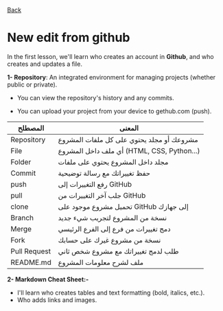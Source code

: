 [Back](../README.md)
# New edit from github
In the first lesson, we'll learn who creates an account in **Github**, and who creates and updates a file.

**1- Repository**: An integrated environment for managing projects (whether public or private).

- You can view the repository's history and any commits.

* You can upload your project from your device to gethub.com (push).


| المصطلح | المعنى |
|---------|---------|
|Repository | مشروعك أو مجلد يحتوي على كل ملفات المشروع | 
| File| أي ملف داخل المشروع (HTML, CSS, Python...)| 
| Folder|مجلد داخل المشروع يحتوي على ملفات|
|Commit|حفظ تغييراتك مع رسالة توضيحية|
|push|رفع التغييرات إلى GitHub|
|pull|جلب آخر التغييرات من GitHub|
|clone|تحميل مشروع موجود على GitHub إلى جهازك|
|Branch|نسخة من المشروع لتجريب شيء جديد|
|Merge|دمج تغييرات من فرع إلى الفرع الرئيسي|
|Fork|نسخة من مشروع غيرك على حسابك|
|Pull Request|طلب لدمج تغييراتك مع مشروع شخص ثاني|
|README.md|ملف لشرح معلومات المشروع|




**2- Markdown Cheat Sheet:-**
- I'll learn who creates tables and text formatting (bold, italics, etc.).
- Who adds links and images.

